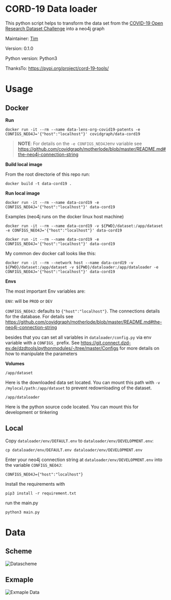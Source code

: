 # CORD-19 Data loader

This python script helps to transform the data set from the [COVID-19 Open Research Dataset Challenge](https://www.kaggle.com/allen-institute-for-ai/CORD-19-research-challenge/data)
into a neo4j graph

Maintainer: [Tim](https://github.com/motey)

Version: 0.1.0

Python version: Python3

ThanksTo: https://pypi.org/project/cord-19-tools/

# Usage

## Docker

**Run**

`docker run -it --rm --name data-lens-org-covid19-patents -e CONFIGS_NEO4J='{"host":"localhost"}' covidgraph/data-cord19`

> **NOTE**: For details on the `-e CONFIGS_NEO4J`env variable see https://github.com/covidgraph/motherlode/blob/master/README.md#the-neo4j-connection-string

**Build local image**

From the root directorie of this repo run:

`docker build -t data-cord19 .`

**Run local image**

`docker run -it --rm --name data-cord19 -e CONFIGS_NEO4J='{"host":"localhost"}' data-cord19`

Examples (neo4j runs on the docker linux host machine)

`docker run -it --rm --name data-cord19 -v ${PWD}/dataset:/app/dataset -e CONFIGS_NEO4J='{"host":"localhost"}' data-cord19`

`docker run -it --rm --name data-cord19 -e CONFIGS_NEO4J='{"host":"localhost"}' data-cord19`

My common dev docker call looks like this:

`docker run -it --rm --network host --name data-cord19 -v ${PWD}/dataset:/app/dataset -v ${PWD}/dataloader:/app/dataloader -e CONFIGS_NEO4J='{"host":"localhost"}' data-cord19`

**Envs**

The most important Env variables are:

`ENV`: will be `PROD` or `DEV`


`CONFIGS_NEO4J`: defaults to `{"host":"localhost"}`. The connections details for the database. For details see https://github.com/covidgraph/motherlode/blob/master/README.md#the-neo4j-connection-string

besides that you can set all variables in `dataloader/config.py` via env variable with a `CONFIGS_` prefix. See https://git.connect.dzd-ev.de/dzdtools/pythonmodules/-/tree/master/Configs for more details on how to manipulate the parameters

**Volumes**

`/app/dataset`

Here is the downloaded data set located. You can mount this path with `-v /mylocal/path:/app/dataset` to prevent redownloading of the dataset.

`/app/dataloader`

Here is the python source code located. You can mount this for development or tinkering

## Local

Copy `dataloader/env/DEFAULT.env` to `dataloader/env/DEVELOPMENT.env`:

`cp dataloader/env/DEFAULT.env dataloader/env/DEVELOPMENT.env`

Enter your neo4j connection string at `dataloader/env/DEVELOPMENT.env` into the variable `CONFIGS_NEO4J`:

```env
CONFIGS_NEO4J={"host":"localhost"}
```

Install the requirements with

`pip3 install -r requirement.txt`

run the main.py

`python3 main.py`

# Data

## Scheme

![Datascheme](https://raw.githubusercontent.com/covidgraph/data_cord19/master/docs/datascheme.png)

## Exmaple


![Exmaple Data](https://raw.githubusercontent.com/covidgraph/data_cord19/master/docs/datascheme_example.png)



